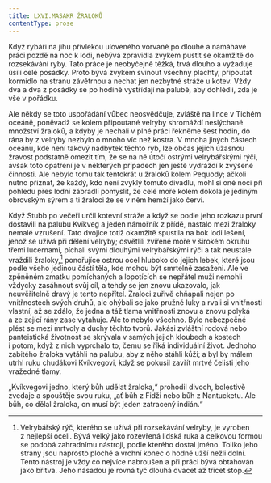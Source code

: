```yaml
---
title: LXVI.MASAKR ŽRALOKŮ
contentType: prose
---
```


  

Když rybáři na jihu přivlekou uloveného vorvaně po dlouhé a namáhavé práci pozdě na noc k lodi, nebývá zpravidla zvykem pustit se okamžitě do rozsekávání ryby. Tato práce je neobyčejně těžká, trvá dlouho a vyžaduje úsilí celé posádky. Proto bývá zvykem svinout všechny plachty, připoutat kormidlo na stranu závětrnou a nechat jen nezbytné stráže u kotev. Vždy dva a dva z posádky se po hodině vystřídají na palubě, aby dohlédli, zda je vše v pořádku.

Ale někdy se toto uspořádání vůbec neosvědčuje, zvláště na lince v Tichém oceáně, poněvadž se kolem připoutané velryby shromáždí neslýchané množství žraloků, a kdyby je nechali v plné práci řekněme šest hodin, do rána by z velryby nezbylo o mnoho víc než kostra. V mnoha jiných částech oceánu, kde není takový nadbytek těchto ryb, lze občas jejich úžasnou žravost podstatně omezit tím, že se na ně útočí ostrými velrybářskými rýči, avšak toto opatření je v některých případech jen ještě vydráždí k zvýšené činnosti. Ale nebylo tomu tak tentokrát u žraloků kolem Pequody; ačkoli nutno přiznat, že každý, kdo není zvyklý tomuto divadlu, mohl si oné noci při pohledu přes lodní zábradlí pomyslit, že celé moře kolem dokola je jediným obrovským sýrem a ti žraloci že se v něm hemží jako červi.

Když Stubb po večeři určil kotevní stráže a když se podle jeho rozkazu první dostavili na palubu Kvíkveg a jeden námořník z přídě, nastalo mezi žraloky nemalé vzrušení. Tato dvojice totiž okamžitě spustila na bok lodi lešení, jehož se užívá při dělení velryby; osvětlili zvířené moře v širokém okruhu třemi lucernami, píchali svými dlouhými velrybářskými rýči a tak neustále vraždili žraloky,[^14] ponořujíce ostrou ocel hluboko do jejich lebek, které jsou podle všeho jedinou částí těla, kde mohou být smrtelně zasaženi. Ale ve zpěněném zmatku pomíchaných a lopotících se nepřátel muži nemohli vždycky zasáhnout svůj cíl, a tehdy se jen znovu ukazovalo, jak neuvěřitelně dravý je tento nepřítel. Žraloci zuřivě chňapali nejen po vnitřnostech svých druhů, ale ohýbali se jako pružné luky a rvali si vnitřnosti vlastní, až se zdálo, že jedna a táž tlama vnitřnosti znovu a znovu polyká a ze zející rány zase vytahuje. Ale to nebylo všechno. Bylo nebezpečné plést se mezi mrtvoly a duchy těchto tvorů. Jakási zvláštní rodová nebo panteistická životnost se skrývala v samých jejich kloubech a kostech i potom, když z nich vyprchalo to, čemu se říká individuální život. Jednoho zabitého žraloka vytáhli na palubu, aby z něho stáhli kůži; a byl by málem utrhl ruku chudákovi Kvíkvegovi, když se pokusil zavřít mrtvé čelisti jeho vražedné tlamy.

„Kvíkvegovi jedno, který bůh udělat žraloka,“ prohodil divoch, bolestivě zvedaje a spouštěje svou ruku, „ať bůh z Fidži nebo bůh z Nantucketu. Ale bůh, co dělal žraloka, on musí být jeden zatracený indián.“

[^14]: Velrybářský rýč, kterého se užívá při rozsekávání velryby, je vyroben z nejlepší oceli. Bývá velký jako rozevřená lidská ruka a celkovou formou se podobá zahradnímu nástroji, podle kterého dostal jméno. Toliko jeho strany jsou naprosto ploché a vrchní konec o hodně užší nežli dolní. Tento nástroj je vždy co nejvíce nabroušen a při práci bývá obtahován jako břitva. Jeho násadou je rovná tyč dlouhá dvacet až třicet stop.
